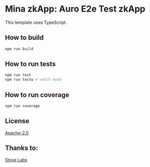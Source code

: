 # Mina zkApp: Auro E2e Test zkApp

This template uses TypeScript.

## How to build

```sh
npm run build
```

## How to run tests

```sh
npm run test
npm run testw # watch mode
```

## How to run coverage

```sh
npm run coverage
```

## License

[Apache-2.0](LICENSE)

## Thanks to:

[Stove Labs](https://github.com/stove-labs/mip-token-standard/)

